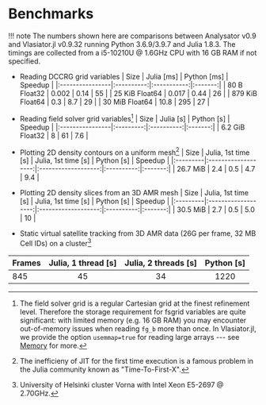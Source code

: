 # Benchmarks

!!! note
    The numbers shown here are comparisons between Analysator v0.9 and Vlasiator.jl v0.9.32 running Python 3.6.9/3.9.7 and Julia 1.8.3. The timings are collected from a i5-10210U @ 1.6GHz CPU with 16 GB RAM if not specified.

* Reading DCCRG grid variables
| Size            | Julia [ms] | Python [ms] | Speedup |
|:----------------|:----------:|:-----------:|:-------:|
| 80 B Float32    | 0.002      | 0.14        | 55      |
| 25 KiB Float64  | 0.017      | 0.44        | 26      |
| 879 KiB Float64 | 0.3        | 8.7         | 29      |
| 30 MiB Float64  | 10.8       | 295         | 27      |

[^1]: Vlasiator.jl can be even faster if there is no conversion from Float64 to Float32. See [Precision](log.md#precision).

* Reading field solver grid variables[^2]
| Size            | Julia [s] | Python [s] | Speedup |
|:----------------|:---------:|:----------:|:-------:|
| 6.2 GiB Float32 | 8         | 61         | 7.6     |

[^2]: The field solver grid is a regular Cartesian grid at the finest refinement level. Therefore the storage requirement for fsgrid variables are quite significant: with limited memory (e.g. 16 GB RAM) you may encounter out-of-memory issues when reading `fg_b` more than once. In Vlasiator.jl, we provide the option `usemmap=true` for reading large arrays --- see [Memory](log.md#memory) for more.

* Plotting 2D density contours on a uniform mesh[^3]
| Size     | Julia, 1st time [s] | Julia, 1st time [s] | Python [s] | Speedup |
|:---------|:-------------------:|:-------------------:|:----------:|:-------:|
| 26.7 MiB | 2.4                 | 0.5                 | 4.7        | 9.4     |

* Plotting 2D density slices from an 3D AMR mesh
| Size     | Julia, 1st time [s] | Julia, 1st time [s] | Python [s] | Speedup |
|:---------|:-------------------:|:-------------------:|:----------:|:-------:|
| 30.5 MiB | 2.7                 | 0.5                 | 5.0        | 10      |

[^3]: The inefficieny of JIT for the first time execution is a famous problem in the Julia community known as "Time-To-First-X".

* Static virtual satellite tracking from 3D AMR data (26G per frame, 32 MB Cell IDs) on a cluster[^4]

| Frames | Julia, 1 thread [s] | Julia, 2 threads [s] | Python [s] |
|:-------|:-------------------:|:--------------------:|:----------:|
| 845    | 45                  | 34                   | 1220       |

[^4]: University of Helsinki cluster Vorna with Intel Xeon E5-2697 @ 2.70GHz.